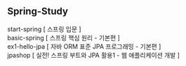 ## Spring-Study 
start-spring [ 스프링 입문 ] <br>
basic-spring [ 스프링 핵심 원리 - 기본편 ] <br>
ex1-hello-jpa [ 자바 ORM 표준 JPA 프로그래밍 - 기본편 ] <br>
jpashop [ 실전! 스프링 부트와 JPA 활용1 - 웹 애플리케이션 개발 ]
